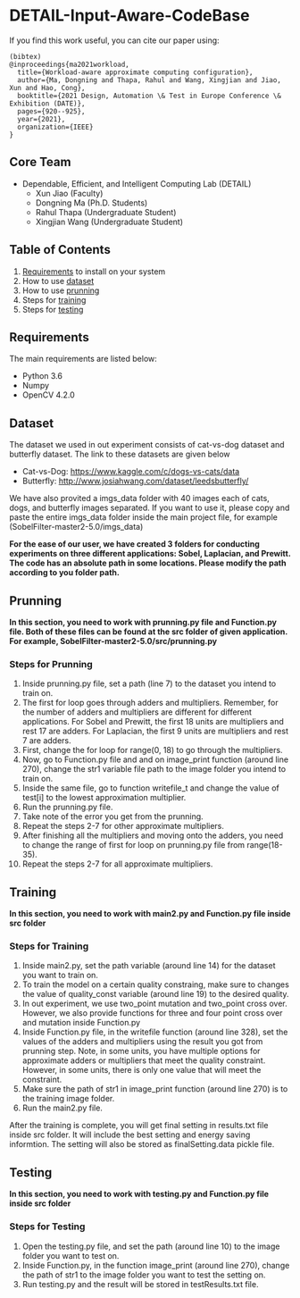 # DETAIL-Input-Aware-CodeBase

If you find this work useful, you can cite our paper using:

```
(bibtex)
@inproceedings{ma2021workload,
  title={Workload-aware approximate computing configuration},
  author={Ma, Dongning and Thapa, Rahul and Wang, Xingjian and Jiao, Xun and Hao, Cong},
  booktitle={2021 Design, Automation \& Test in Europe Conference \& Exhibition (DATE)},
  pages={920--925},
  year={2021},
  organization={IEEE}
}
```

## Core Team
* Dependable, Efficient, and Intelligent Computing Lab (DETAIL)
	* Xun Jiao (Faculty)
	* Dongning Ma (Ph.D. Students)
	* Rahul Thapa (Undergraduate Student)
	* Xingjian Wang (Undergraduate Student)


## Table of Contents
1. [Requirements](#requirements) to install on your system
2. How to use [dataset](#dataset)
3. How to use [prunning](#prunning)
4. Steps for [training](#training)
5. Steps for [testing](#testing)

## Requirements

The main requirements are listed below:
* Python 3.6
* Numpy
* OpenCV 4.2.0

## Dataset

The dataset we used in out experiment consists of cat-vs-dog dataset and butterfly dataset. The link to these datasets are given below

* Cat-vs-Dog: https://www.kaggle.com/c/dogs-vs-cats/data
* Butterfly: http://www.josiahwang.com/dataset/leedsbutterfly/

We have also provited a imgs_data folder with 40 images each of cats, dogs, and butterfly images separated. If you want to use it, please copy and paste the entire imgs_data folder inside the main project file, for example (SobelFilter-master2-5.0/imgs_data) 

**For the ease of our user, we have created 3 folders for conducting experiments on three different applications: Sobel, Laplacian, and Prewitt. The code has an absolute path in some locations. Please modify the path according to you folder path.**

## Prunning
**In this section, you need to work with prunning.py file and Function.py file. Both of these files can be found at the src folder of given application. For example, SobelFilter-master2-5.0/src/prunning.py**

### Steps for Prunning
1. Inside prunning.py file, set a path (line 7) to the dataset you intend to train on.
2. The first for loop goes through adders and multipliers. Remember, for the number of adders and multipliers are different for different applications. For Sobel and Prewitt, the first 18 units are multipliers and rest 17 are adders. For Laplacian, the first 9 units are multipliers and rest 7 are adders. 
3. First, change the for loop for range(0, 18) to go through the multipliers. 
4. Now, go to Function.py file and and on image_print function (around line 270), change the str1 variable file path to the image folder you intend to train on.
5. Inside the same file, go to function writefile_t and change the value of test[i] to the lowest approximation multiplier. 
6. Run the prunning.py file. 
7. Take note of the error you get from the prunning.
8. Repeat the steps 2-7 for other approximate multipliers.
9. After finishing all the multipliers and moving onto the adders, you need to change the range of first for loop on prunning.py file from range(18-35).
10. Repeat the steps 2-7 for all approximate multipliers.

## Training
**In this section, you need to work with main2.py and Function.py file inside src folder**

### Steps for Training
1. Inside main2.py, set the path variable (around line 14) for the dataset you want to train on.
2. To train the model on a certain quality constraing, make sure to changes the value of quality_const variable (around line 19) to the desired quality. 
3. In out experiment, we use two_point mutation and two_point cross over. However, we also provide functions for three and four point cross over and mutation inside Function.py
4. Inside Function.py file, in the writefile function (around line 328), set the values of the adders and multipliers using the result you got from prunning step. Note, in some units, you have multiple options for approximate adders or multipliers that meet the quality constraint. However, in some units, there is only one value that will meet the constraint. 
5. Make sure the path of str1 in image_print function (around line 270) is to the training image folder.
6. Run the main2.py file.

After the training is complete, you will get final setting in results.txt file inside src folder. It will include the best setting and energy saving informtion. The setting will also be stored as finalSetting.data pickle file.

## Testing
**In this section, you need to work with testing.py and Function.py file inside src folder**

### Steps for Testing
1. Open the testing.py file, and set the path (around line 10) to the image folder you want to test on. 
2. Inside Function.py, in the function image_print (around line 270), change the path of str1 to the image folder you want to test the setting on.
3. Run testing.py and the result will be stored in testResults.txt file. 




